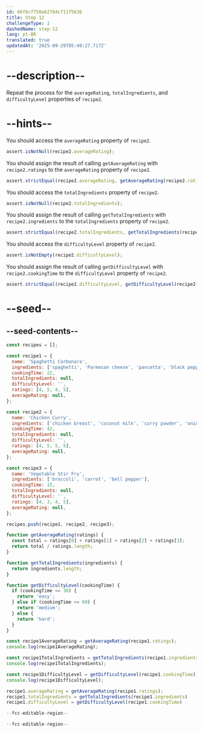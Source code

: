```yaml
---
id: 66fbcf750a62784cf11f5636
title: Step 12
challengeType: 1
dashedName: step-12
lang: pt-BR
translated: true
updatedAt: '2025-09-29T05:49:27.717Z'
---
```


# --description--

Repeat the process for the `averageRating`, `totalIngredients`, and `difficultyLevel` properties of `recipe2`.

# --hints--

You should access the `averageRating` property of `recipe2`.

```js
assert.isNotNull(recipe2.averageRating);
```

You should assign the result of calling `getAverageRating` with `recipe2.ratings` to the `averageRating` property of `recipe2`.

```js
assert.strictEqual(recipe2.averageRating, getAverageRating(recipe2.ratings));
```

You should access the `totalIngredients` property of `recipe2`.

```js
assert.isNotNull(recipe2.totalIngredients);
```

You should assign the result of calling `getTotalIngredients` with `recipe2.ingredients` to the `totalIngredients` property of `recipe2`.

```js
assert.strictEqual(recipe2.totalIngredients, getTotalIngredients(recipe2.ingredients));
```

You should access the `difficultyLevel` property of `recipe2`.

```js
assert.isNotEmpty(recipe2.difficultyLevel);
```

You should assign the result of calling `getDifficultyLevel` with `recipe2.cookingTime` to the `difficultyLevel` property of `recipe2`.

```js
assert.strictEqual(recipe2.difficultyLevel, getDifficultyLevel(recipe2.cookingTime));
```

# --seed--

## --seed-contents--

```js
const recipes = [];

const recipe1 = {
  name: 'Spaghetti Carbonara',
  ingredients: ['spaghetti', 'Parmesan cheese', 'pancetta', 'black pepper'],
  cookingTime: 22,
  totalIngredients: null,
  difficultyLevel: '',
  ratings: [4, 5, 4, 5],
  averageRating: null,
};

const recipe2 = {
  name: 'Chicken Curry',
  ingredients: ['chicken breast', 'coconut milk', 'curry powder', 'onion', 'garlic'],
  cookingTime: 42,
  totalIngredients: null,
  difficultyLevel: '',
  ratings: [4, 5, 5, 5],
  averageRating: null,
};

const recipe3 = {
  name: 'Vegetable Stir Fry',
  ingredients: ['broccoli', 'carrot', 'bell pepper'],
  cookingTime: 15,
  totalIngredients: null,
  difficultyLevel: '',
  ratings: [4, 3, 4, 5],
  averageRating: null,
};

recipes.push(recipe1, recipe2, recipe3);

function getAverageRating(ratings) {
  const total = ratings[0] + ratings[1] + ratings[2] + ratings[3];
  return total / ratings.length;
}

function getTotalIngredients(ingredients) {
  return ingredients.length;
}

function getDifficultyLevel(cookingTime) {
  if (cookingTime <= 30) {
    return 'easy';
  } else if (cookingTime <= 60) {
    return 'medium';
  } else {
    return 'hard';
  }
}

const recipe1AverageRating = getAverageRating(recipe1.ratings);
console.log(recipe1AverageRating);

const recipe1TotalIngredients = getTotalIngredients(recipe1.ingredients);
console.log(recipe1TotalIngredients);

const recipe1DifficultyLevel = getDifficultyLevel(recipe1.cookingTime);
console.log(recipe1DifficultyLevel);

recipe1.averageRating = getAverageRating(recipe1.ratings);
recipe1.totalIngredients = getTotalIngredients(recipe1.ingredients)
recipe1.difficultyLevel = getDifficultyLevel(recipe1.cookingTime)

--fcc-editable-region--

--fcc-editable-region--
```
